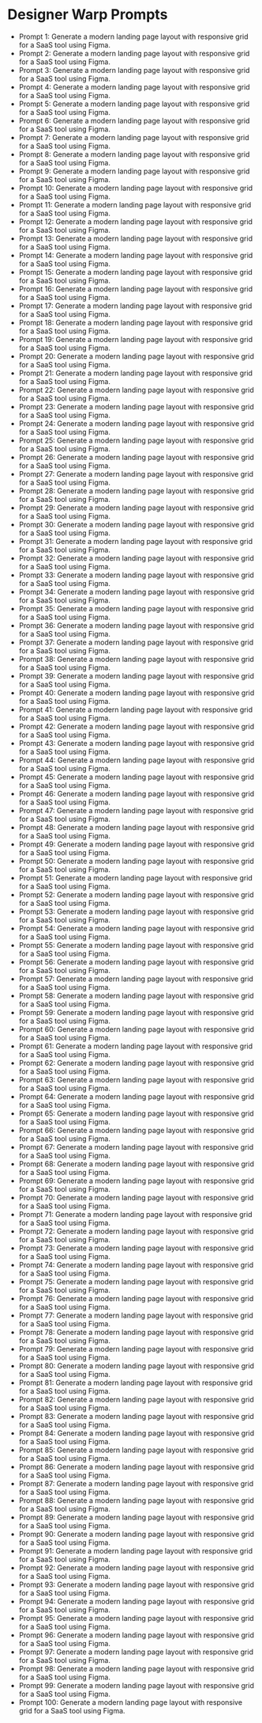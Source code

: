 # Designer Warp Prompts

- Prompt 1: Generate a modern landing page layout with responsive grid for a SaaS tool using Figma.
- Prompt 2: Generate a modern landing page layout with responsive grid for a SaaS tool using Figma.
- Prompt 3: Generate a modern landing page layout with responsive grid for a SaaS tool using Figma.
- Prompt 4: Generate a modern landing page layout with responsive grid for a SaaS tool using Figma.
- Prompt 5: Generate a modern landing page layout with responsive grid for a SaaS tool using Figma.
- Prompt 6: Generate a modern landing page layout with responsive grid for a SaaS tool using Figma.
- Prompt 7: Generate a modern landing page layout with responsive grid for a SaaS tool using Figma.
- Prompt 8: Generate a modern landing page layout with responsive grid for a SaaS tool using Figma.
- Prompt 9: Generate a modern landing page layout with responsive grid for a SaaS tool using Figma.
- Prompt 10: Generate a modern landing page layout with responsive grid for a SaaS tool using Figma.
- Prompt 11: Generate a modern landing page layout with responsive grid for a SaaS tool using Figma.
- Prompt 12: Generate a modern landing page layout with responsive grid for a SaaS tool using Figma.
- Prompt 13: Generate a modern landing page layout with responsive grid for a SaaS tool using Figma.
- Prompt 14: Generate a modern landing page layout with responsive grid for a SaaS tool using Figma.
- Prompt 15: Generate a modern landing page layout with responsive grid for a SaaS tool using Figma.
- Prompt 16: Generate a modern landing page layout with responsive grid for a SaaS tool using Figma.
- Prompt 17: Generate a modern landing page layout with responsive grid for a SaaS tool using Figma.
- Prompt 18: Generate a modern landing page layout with responsive grid for a SaaS tool using Figma.
- Prompt 19: Generate a modern landing page layout with responsive grid for a SaaS tool using Figma.
- Prompt 20: Generate a modern landing page layout with responsive grid for a SaaS tool using Figma.
- Prompt 21: Generate a modern landing page layout with responsive grid for a SaaS tool using Figma.
- Prompt 22: Generate a modern landing page layout with responsive grid for a SaaS tool using Figma.
- Prompt 23: Generate a modern landing page layout with responsive grid for a SaaS tool using Figma.
- Prompt 24: Generate a modern landing page layout with responsive grid for a SaaS tool using Figma.
- Prompt 25: Generate a modern landing page layout with responsive grid for a SaaS tool using Figma.
- Prompt 26: Generate a modern landing page layout with responsive grid for a SaaS tool using Figma.
- Prompt 27: Generate a modern landing page layout with responsive grid for a SaaS tool using Figma.
- Prompt 28: Generate a modern landing page layout with responsive grid for a SaaS tool using Figma.
- Prompt 29: Generate a modern landing page layout with responsive grid for a SaaS tool using Figma.
- Prompt 30: Generate a modern landing page layout with responsive grid for a SaaS tool using Figma.
- Prompt 31: Generate a modern landing page layout with responsive grid for a SaaS tool using Figma.
- Prompt 32: Generate a modern landing page layout with responsive grid for a SaaS tool using Figma.
- Prompt 33: Generate a modern landing page layout with responsive grid for a SaaS tool using Figma.
- Prompt 34: Generate a modern landing page layout with responsive grid for a SaaS tool using Figma.
- Prompt 35: Generate a modern landing page layout with responsive grid for a SaaS tool using Figma.
- Prompt 36: Generate a modern landing page layout with responsive grid for a SaaS tool using Figma.
- Prompt 37: Generate a modern landing page layout with responsive grid for a SaaS tool using Figma.
- Prompt 38: Generate a modern landing page layout with responsive grid for a SaaS tool using Figma.
- Prompt 39: Generate a modern landing page layout with responsive grid for a SaaS tool using Figma.
- Prompt 40: Generate a modern landing page layout with responsive grid for a SaaS tool using Figma.
- Prompt 41: Generate a modern landing page layout with responsive grid for a SaaS tool using Figma.
- Prompt 42: Generate a modern landing page layout with responsive grid for a SaaS tool using Figma.
- Prompt 43: Generate a modern landing page layout with responsive grid for a SaaS tool using Figma.
- Prompt 44: Generate a modern landing page layout with responsive grid for a SaaS tool using Figma.
- Prompt 45: Generate a modern landing page layout with responsive grid for a SaaS tool using Figma.
- Prompt 46: Generate a modern landing page layout with responsive grid for a SaaS tool using Figma.
- Prompt 47: Generate a modern landing page layout with responsive grid for a SaaS tool using Figma.
- Prompt 48: Generate a modern landing page layout with responsive grid for a SaaS tool using Figma.
- Prompt 49: Generate a modern landing page layout with responsive grid for a SaaS tool using Figma.
- Prompt 50: Generate a modern landing page layout with responsive grid for a SaaS tool using Figma.
- Prompt 51: Generate a modern landing page layout with responsive grid for a SaaS tool using Figma.
- Prompt 52: Generate a modern landing page layout with responsive grid for a SaaS tool using Figma.
- Prompt 53: Generate a modern landing page layout with responsive grid for a SaaS tool using Figma.
- Prompt 54: Generate a modern landing page layout with responsive grid for a SaaS tool using Figma.
- Prompt 55: Generate a modern landing page layout with responsive grid for a SaaS tool using Figma.
- Prompt 56: Generate a modern landing page layout with responsive grid for a SaaS tool using Figma.
- Prompt 57: Generate a modern landing page layout with responsive grid for a SaaS tool using Figma.
- Prompt 58: Generate a modern landing page layout with responsive grid for a SaaS tool using Figma.
- Prompt 59: Generate a modern landing page layout with responsive grid for a SaaS tool using Figma.
- Prompt 60: Generate a modern landing page layout with responsive grid for a SaaS tool using Figma.
- Prompt 61: Generate a modern landing page layout with responsive grid for a SaaS tool using Figma.
- Prompt 62: Generate a modern landing page layout with responsive grid for a SaaS tool using Figma.
- Prompt 63: Generate a modern landing page layout with responsive grid for a SaaS tool using Figma.
- Prompt 64: Generate a modern landing page layout with responsive grid for a SaaS tool using Figma.
- Prompt 65: Generate a modern landing page layout with responsive grid for a SaaS tool using Figma.
- Prompt 66: Generate a modern landing page layout with responsive grid for a SaaS tool using Figma.
- Prompt 67: Generate a modern landing page layout with responsive grid for a SaaS tool using Figma.
- Prompt 68: Generate a modern landing page layout with responsive grid for a SaaS tool using Figma.
- Prompt 69: Generate a modern landing page layout with responsive grid for a SaaS tool using Figma.
- Prompt 70: Generate a modern landing page layout with responsive grid for a SaaS tool using Figma.
- Prompt 71: Generate a modern landing page layout with responsive grid for a SaaS tool using Figma.
- Prompt 72: Generate a modern landing page layout with responsive grid for a SaaS tool using Figma.
- Prompt 73: Generate a modern landing page layout with responsive grid for a SaaS tool using Figma.
- Prompt 74: Generate a modern landing page layout with responsive grid for a SaaS tool using Figma.
- Prompt 75: Generate a modern landing page layout with responsive grid for a SaaS tool using Figma.
- Prompt 76: Generate a modern landing page layout with responsive grid for a SaaS tool using Figma.
- Prompt 77: Generate a modern landing page layout with responsive grid for a SaaS tool using Figma.
- Prompt 78: Generate a modern landing page layout with responsive grid for a SaaS tool using Figma.
- Prompt 79: Generate a modern landing page layout with responsive grid for a SaaS tool using Figma.
- Prompt 80: Generate a modern landing page layout with responsive grid for a SaaS tool using Figma.
- Prompt 81: Generate a modern landing page layout with responsive grid for a SaaS tool using Figma.
- Prompt 82: Generate a modern landing page layout with responsive grid for a SaaS tool using Figma.
- Prompt 83: Generate a modern landing page layout with responsive grid for a SaaS tool using Figma.
- Prompt 84: Generate a modern landing page layout with responsive grid for a SaaS tool using Figma.
- Prompt 85: Generate a modern landing page layout with responsive grid for a SaaS tool using Figma.
- Prompt 86: Generate a modern landing page layout with responsive grid for a SaaS tool using Figma.
- Prompt 87: Generate a modern landing page layout with responsive grid for a SaaS tool using Figma.
- Prompt 88: Generate a modern landing page layout with responsive grid for a SaaS tool using Figma.
- Prompt 89: Generate a modern landing page layout with responsive grid for a SaaS tool using Figma.
- Prompt 90: Generate a modern landing page layout with responsive grid for a SaaS tool using Figma.
- Prompt 91: Generate a modern landing page layout with responsive grid for a SaaS tool using Figma.
- Prompt 92: Generate a modern landing page layout with responsive grid for a SaaS tool using Figma.
- Prompt 93: Generate a modern landing page layout with responsive grid for a SaaS tool using Figma.
- Prompt 94: Generate a modern landing page layout with responsive grid for a SaaS tool using Figma.
- Prompt 95: Generate a modern landing page layout with responsive grid for a SaaS tool using Figma.
- Prompt 96: Generate a modern landing page layout with responsive grid for a SaaS tool using Figma.
- Prompt 97: Generate a modern landing page layout with responsive grid for a SaaS tool using Figma.
- Prompt 98: Generate a modern landing page layout with responsive grid for a SaaS tool using Figma.
- Prompt 99: Generate a modern landing page layout with responsive grid for a SaaS tool using Figma.
- Prompt 100: Generate a modern landing page layout with responsive grid for a SaaS tool using Figma.
